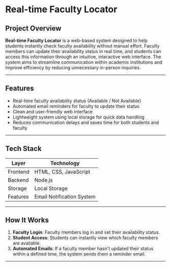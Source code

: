 # Real-time Faculty Locator

## Project Overview

**Real-time Faculty Locator** is a web-based system designed to help students instantly check faculty availability without manual effort. Faculty members can update their availability status in real time, and students can access this information through an intuitive, interactive web interface. The system aims to streamline communication within academic institutions and improve efficiency by reducing unnecessary in-person inquiries.

---

## Features

- Real-time faculty availability status (Available / Not Available)
- Automated email reminders for faculty to update their status
- Clean and user-friendly web interface
- Lightweight system using local storage for quick data handling
- Reduces communication delays and saves time for both students and faculty

---

## Tech Stack

| Layer     | Technology         |
|-----------|--------------------|
| Frontend  | HTML, CSS, JavaScript |
| Backend   | Node.js             |
| Storage   | Local Storage       |
| Features  | Email Notification System |

---

##  How It Works

1. **Faculty Login**: Faculty members log in and set their availability status.
2. **Student Access**: Students can instantly view which faculty members are available.
3. **Automated Emails**: If a faculty member hasn't updated their status within a defined time, the system sends them a reminder email.

---
